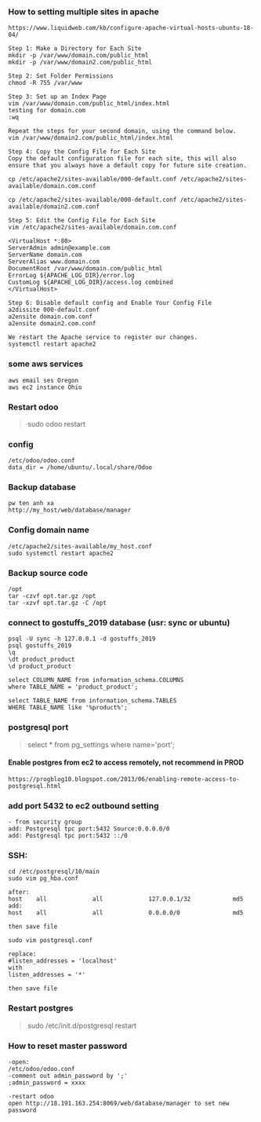 ### How to setting multiple sites in apache

```
https://www.liquidweb.com/kb/configure-apache-virtual-hosts-ubuntu-18-04/

Step 1: Make a Directory for Each Site
mkdir -p /var/www/domain.com/public_html
mkdir -p /var/www/domain2.com/public_html

Step 2: Set Folder Permissions
chmod -R 755 /var/www

Step 3: Set up an Index Page
vim /var/www/domain.com/public_html/index.html
testing for domain.com
:wq

Repeat the steps for your second domain, using the command below.
vim /var/www/domain2.com/public_html/index.html

Step 4: Copy the Config File for Each Site
Copy the default configuration file for each site, this will also ensure that you always have a default copy for future site creation.

cp /etc/apache2/sites-available/000-default.conf /etc/apache2/sites-available/domain.com.conf

cp /etc/apache2/sites-available/000-default.conf /etc/apache2/sites-available/domain2.com.conf

Step 5: Edit the Config File for Each Site
vim /etc/apache2/sites-available/domain.com.conf

<VirtualHost *:80>
ServerAdmin admin@example.com
ServerName domain.com
ServerAlias www.domain.com
DocumentRoot /var/www/domain.com/public_html
ErrorLog ${APACHE_LOG_DIR}/error.log
CustomLog ${APACHE_LOG_DIR}/access.log combined
</VirtualHost>

Step 6: Disable default config and Enable Your Config File
a2dissite 000-default.conf
a2ensite domain.com.conf
a2ensite domain2.com.conf

We restart the Apache service to register our changes.
systemctl restart apache2

```
### some aws services
```
aws email ses Oregon
aws ec2 instance Ohio
```
### Restart odoo
>sudo odoo restart

### config
```
/etc/odoo/odoo.conf
data_dir = /home/ubuntu/.local/share/Odoo
```
### Backup database
```
pw ten anh xa
http://my_host/web/database/manager
```
### Config domain name
```
/etc/apache2/sites-available/my_host.conf
sudo systemctl restart apache2
```
### Backup source code
```
/opt
tar -czvf opt.tar.gz /opt
tar -xzvf opt.tar.gz -C /opt
```
### connect to gostuffs_2019 database (usr: sync or ubuntu)
```
psql -U sync -h 127.0.0.1 -d gostuffs_2019
psql gostuffs_2019
\q
\dt product_product
\d product_product

select COLUMN_NAME from information_schema.COLUMNS
where TABLE_NAME = 'product_product';

select TABLE_NAME from information_schema.TABLES 
WHERE TABLE_NAME like '%product%';
```
### postgresql port
>select * from pg_settings where name='port';

#### Enable postgres from ec2 to access remotely, not recommend in PROD
```
https://progblog10.blogspot.com/2013/06/enabling-remote-access-to-postgresql.html
```
### add port 5432 to ec2 outbound setting
```
- from security group 
add: Postgresql tpc port:5432 Source:0.0.0.0/0
add: Postgresql tpc port:5432 ::/0
```
### SSH:
```
cd /etc/postgresql/10/main
sudo vim pg_hba.conf

after: 
host    all             all             127.0.0.1/32            md5
add:
host    all             all             0.0.0.0/0               md5

then save file

sudo vim postgresql.conf

replace:
#listen_addresses = 'localhost'
with
listen_addresses = '*'

then save file
```
### Restart postgres
>sudo /etc/init.d/postgresql restart

### How to reset master password
```
-open:
/etc/odoo/odoo.conf
-comment out admin_password by ';'
;admin_password = xxxx

-restart odoo
open http://18.191.163.254:8069/web/database/manager to set new password

```
